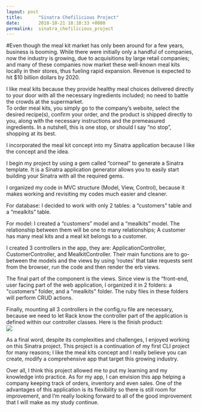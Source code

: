 ```yaml
---
layout: post
title:      "Sinatra Chefilicious Project"
date:       2018-10-21 18:10:33 +0000
permalink:  sinatra_chefilicious_project
---
```



#Even though the meal kit market has only been around for a few years, business is booming.  While there were initially only a handful of companies, now the industry is growing, due to acquisitions by large retail companies; and many of these companies now market these well-known meal kits locally in their stores, thus fueling rapid expansion.  Revenue is expected to hit $10 billion dollars by 2020.  

I like meal kits because they provide healthy meal choices delivered directly to your door with all the necessary ingredients included; no need to battle the crowds at the supermarket.  
To order meal kits, you simply go to the company’s website, select the desired recipe(s), confirm your order, and the product is shipped directly to you, along with the necessary instructions and the premeasured ingredients.   In a nutshell, this is one stop, or should I say “no stop”, shopping at its best.

I incorporated the meal kit concept into my Sinatra application because I like the concept and the idea.  

I begin my project by using a gem called “corneal” to generate a Sinatra template.  It is a Sinatra application generator allows you to easily start building your Sinatra with all the required gems.   

I organized my code in MVC structure (Model, View, Control), because it makes working and revisiting my codes much easier and cleaner.   

For database:   I decided to work with only 2 tables:  a “customers” table and a “mealkits” table.  

For model:  I created a “customers” model and  a “mealkits” model.   The relationship between them will be one to many relationships; A customer has many meal kits and a meal kit belongs to a customer.  

I created 3 controllers in the app, they are:  ApplicationController, CustomerController, and MealkitController.  Their main functions are to go-between the models and the views by using ‘routes’ that take requests sent from the browser, run the code and then render the erb views. 

The final part of the component is the views.  Since view is the “front-end, user facing part of the web application, I organized it in 2 folders:  a	"customers" folder, and a "mealkits" folder.  The ruby files in these folders will perform CRUD actions.

Finally, mounting all 3 controllers in the config,ru file are necessary, because we need to let Rack know the controller part of the application is defined within our controller classes.  Here is the finish product:  
![](https://imgur.com/a/lkrueO3)


As a final word, despite its complexities and challenges, I enjoyed working on this Sinatra project.   This project is a continuation of my first CLI project for many reasons; I like the meal kits concept and I really believe you can create, modify a comprehensive app that target this growing industry. 

Over all, I think this project allowed me to put my learning and my knowledge into practice.  As for my app, I can envision this app helping a company keeping track of orders, inventory and even sales.  One of the advantages of this application is its flexibility so there is still room for improvement, and I’m really looking forward to all of the good improvement that I will make as my study continue. 


